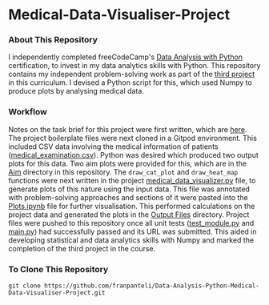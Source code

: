 # Medical-Data-Visualiser-Project
### About This Repository
I independently completed freeCodeCamp's [Data Analysis with Python](https://www.freecodecamp.org/learn/data-analysis-with-python#data-analysis-with-python-course) certification, to invest in my data analytics skills with Python. This repository contains my independent problem-solving work as part of the [third project](https://www.freecodecamp.org/learn/data-analysis-with-python/data-analysis-with-python-projects/medical-data-visualizer) in this curriculum. I devised a Python script for this, which used Numpy to produce plots by analysing medical data. 

### Workflow
Notes on the task brief for this project were first written, which are [here](https://github.com/franpanteli/Data-Analysis-Python-Medical-Data-Visualiser-Project/blob/main/1%20project-task-notes.txt). The project boilerplate files were next cloned in a Gitpod environment. This included CSV data involving the medical information of patients ([medical_examination.csv](https://github.com/franpanteli/Data-Analysis-Python-Medical-Data-Visualiser-Project/blob/main/medical_examination.csv)). Python was desired which produced two output plots for this data. Two aim plots were provided for this, which are in the [Aim](https://github.com/franpanteli/Data-Analysis-Python-Medical-Data-Visualiser-Project/tree/main/Aim) directory in this repository. The `draw_cat_plot` and `draw_heat_map` functions were next written in the project [medical_data_visualizer.py](https://github.com/franpanteli/Data-Analysis-Python-Medical-Data-Visualiser-Project/blob/main/medical_data_visualizer.py) file, to generate plots of this nature using the input data. This file was annotated with problem-solving approaches and sections of it were pasted into the [Plots.ipynb](https://github.com/franpanteli/Data-Analysis-Python-Medical-Data-Visualiser-Project/blob/main/Plots.ipynb) file for further visualisation. This performed calculations on the project data and generated the plots in the [Output Files](https://github.com/franpanteli/Data-Analysis-Python-Medical-Data-Visualiser-Project/tree/main/Output%20Files) directory. Project files were pushed to this repository once all unit tests ([test_module.py](https://github.com/franpanteli/Data-Analysis-Python-Medical-Data-Visualiser-Project/blob/main/py%20Files/test_module.py) and [main.py](https://github.com/franpanteli/Data-Analysis-Python-Medical-Data-Visualiser-Project/blob/main/py%20Files/main.py)) had successfully passed and its URL was submitted. This aided in developing statistical and data analytics skills with Numpy and marked the completion of the third project in the course. 

### To Clone This Repository
```
git clone https://github.com/franpanteli/Data-Analysis-Python-Medical-Data-Visualiser-Project.git
```
